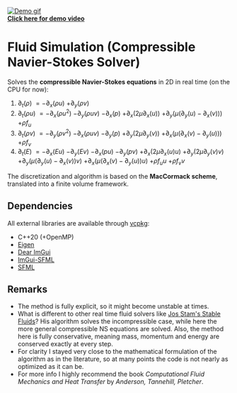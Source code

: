 [![Demo gif](resources/demo.gif)](https://youtu.be/m-MrckE2E9k)\
[**Click here for demo video**](https://youtu.be/m-MrckE2E9k)

# Fluid Simulation (Compressible Navier-Stokes Solver)

Solves the **compressible Navier-Stokes equations** in 2D in real time (on the CPU for now):

1. $\partial_t (\rho)$ $= - \partial_x (\rho u)$ $+ \partial_y (\rho v)$
2. $\partial_t (\rho u)$ $= - \partial_x ( \rho u^2 )$ $- \partial_y ( \rho u v )$ $- \partial_x (p)$ $+ \partial_x (2\mu \partial_x (u))$ $+ \partial_y( \mu ( \partial_y(u)-\partial_x(v) ) )$ $+ \rho f_u$
3. $\partial_t (\rho v)$ $= - \partial_y ( \rho v^2 )$ $- \partial_x ( \rho u v )$ $- \partial_y (p)$ $+ \partial_y (2\mu \partial_y (v))$ $+ \partial_x( \mu ( \partial_x(v)-\partial_y(u) ) )$ $+ \rho f_v$
4. $\partial_t (E)$ $= - \partial_x ( E u )$ $- \partial_y ( E v )$ $- \partial_x (p u)$ $- \partial_y (p v)$ $+ \partial_x ( 2 \mu \partial_x (u) u)$ $+ \partial_y ( 2 \mu \partial_y (v) v )$ $+ \partial_y( \mu ( \partial_y(u)-\partial_x(v) ) v)$ $+ \partial_x( \mu ( \partial_x(v)-\partial_y(u) ) u )$ $+ \rho f_u u$ $+ \rho f_v v$

The discretization and algorithm is based on the **MacCormack scheme**, translated into a finite volume framework.

## Dependencies
All external libraries are available through [vcpkg](https://github.com/Microsoft/vcpkg):
- C++20 (+OpenMP)
- [Eigen](https://eigen.tuxfamily.org/)
- [Dear ImGui](https://github.com/ocornut/imgui)
- [ImGui-SFML](https://github.com/eliasdaler/imgui-sfml)
- [SFML](https://www.sfml-dev.org/)


## Remarks
- The method is fully explicit, so it might become unstable at times.
- What is different to other real time fluid solvers like [Jos Stam's Stable Fluids](https://d2f99xq7vri1nk.cloudfront.net/legacy_app_files/pdf/ns.pdf)? His algorithm solves the incompressible case, while here the more general compressible NS equations are solved. Also, the method here is fully conservative, meaning mass, momentum and energy are conserved exactly at every step.
- For clarity I stayed very close to the mathematical formulation of the algorithm as in the literature, so at many points the code is not nearly as optimized as it can be.
- For more info I highly recommend the book *Computational Fluid Mechanics and Heat Transfer* by *Anderson, Tannehill, Pletcher*.